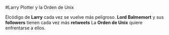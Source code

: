 
#Larry Plotter y la Orden de Unix

Elcódigo de **Larry** cada vez se vuelve más peligroso.
**Lord Balmemort** y sus **followers** tienen cada vez más **retweets** 
La **Orden de Unix** quiere enfrentarse a ellos. 
